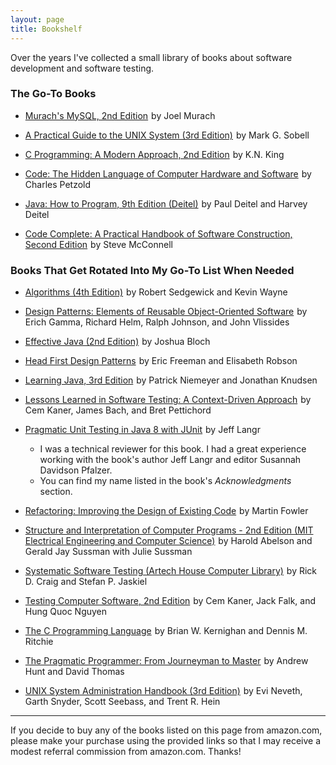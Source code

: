 ```yaml
---
layout: page
title: Bookshelf
---
```


Over the years I've collected a small library of books about software development and software testing.

### The Go-To Books

* <a rel="nofollow" href="http://www.amazon.com/gp/product/1890774820/ref=as_li_tl?ie=UTF8&camp=1789&creative=9325&creativeASIN=1890774820&linkCode=as2&tag=6767151-20&linkId=XWOFH3DSZN5GI7LX">Murach's MySQL, 2nd Edition</a><img src="http://ir-na.amazon-adsystem.com/e/ir?t=6767151-20&l=as2&o=1&a=1890774820" width="1" height="1" border="0" alt="" style="border:none !important; margin:0px !important;" /> by Joel Murach

* <a rel="nofollow" href="http://www.amazon.com/gp/product/0805375651/ref=as_li_tl?ie=UTF8&camp=1789&creative=9325&creativeASIN=0805375651&linkCode=as2&tag=6767151-20&linkId=WHP5I2776VCLGKXF">A Practical Guide to the UNIX System (3rd Edition)</a><img src="http://ir-na.amazon-adsystem.com/e/ir?t=6767151-20&l=as2&o=1&a=0805375651" width="1" height="1" border="0" alt="" style="border:none !important; margin:0px !important;" /> by Mark G. Sobell

* <a rel="nofollow" href="http://www.amazon.com/gp/product/0393979504/ref=as_li_tl?ie=UTF8&camp=1789&creative=9325&creativeASIN=0393979504&linkCode=as2&tag=6767151-20&linkId=FXGSFN72DGVZSLIR">C Programming: A Modern Approach, 2nd Edition</a><img src="http://ir-na.amazon-adsystem.com/e/ir?t=6767151-20&l=as2&o=1&a=0393979504" width="1" height="1" border="0" alt="" style="border:none !important; margin:0px !important;" /> by K.N. King

* <a rel="nofollow" href="http://www.amazon.com/gp/product/0735611319/ref=as_li_tl?ie=UTF8&camp=1789&creative=9325&creativeASIN=0735611319&linkCode=as2&tag=6767151-20&linkId=BI35L5HMB7DSLPCS">Code: The Hidden Language of Computer Hardware and Software</a><img src="http://ir-na.amazon-adsystem.com/e/ir?t=6767151-20&l=as2&o=1&a=0735611319" width="1" height="1" border="0" alt="" style="border:none !important; margin:0px !important;" /> by Charles Petzold

* <a rel="nofollow" href="http://www.amazon.com/gp/product/0132575663/ref=as_li_tl?ie=UTF8&camp=1789&creative=9325&creativeASIN=0132575663&linkCode=as2&tag=6767151-20&linkId=JOMTMXULU2SHHBRC">Java: How to Program, 9th Edition (Deitel)</a><img src="http://ir-na.amazon-adsystem.com/e/ir?t=6767151-20&l=as2&o=1&a=0132575663" width="1" height="1" border="0" alt="" style="border:none !important; margin:0px !important;" /> by Paul Deitel and Harvey Deitel

* <a rel="nofollow" href="http://www.amazon.com/gp/product/0735619670/ref=as_li_tl?ie=UTF8&camp=1789&creative=9325&creativeASIN=0735619670&linkCode=as2&tag=6767151-20&linkId=RKSPKP6G4FPOAEJC">Code Complete: A Practical Handbook of Software Construction, Second Edition</a><img src="http://ir-na.amazon-adsystem.com/e/ir?t=6767151-20&l=as2&o=1&a=0735619670" width="1" height="1" border="0" alt="" style="border:none !important; margin:0px !important;" /> by Steve McConnell

### Books That Get Rotated Into My Go-To List When Needed 

* <a rel="nofollow" href="http://www.amazon.com/gp/product/032157351X/ref=as_li_tl?ie=UTF8&camp=1789&creative=9325&creativeASIN=032157351X&linkCode=as2&tag=6767151-20&linkId=A3AAYIDGGSQPXHYV">Algorithms (4th Edition)</a><img src="http://ir-na.amazon-adsystem.com/e/ir?t=6767151-20&l=as2&o=1&a=032157351X" width="1" height="1" border="0" alt="" style="border:none !important; margin:0px !important;" /> by Robert Sedgewick and Kevin Wayne

* <a rel="nofollow" href="http://www.amazon.com/gp/product/0201633612/ref=as_li_tl?ie=UTF8&camp=1789&creative=9325&creativeASIN=0201633612&linkCode=as2&tag=6767151-20&linkId=XZGXUDZTMMU2DXM7">Design Patterns: Elements of Reusable Object-Oriented Software</a><img src="http://ir-na.amazon-adsystem.com/e/ir?t=6767151-20&l=as2&o=1&a=0201633612" width="1" height="1" border="0" alt="" style="border:none !important; margin:0px !important;" /> by Erich Gamma, Richard Helm, Ralph Johnson, and John Vlissides

* <a rel="nofollow" href="http://www.amazon.com/gp/product/0321356683/ref=as_li_tl?ie=UTF8&camp=1789&creative=9325&creativeASIN=0321356683&linkCode=as2&tag=6767151-20&linkId=L3KYUW2SZFIHDLYF">Effective Java (2nd Edition)</a><img src="http://ir-na.amazon-adsystem.com/e/ir?t=6767151-20&l=as2&o=1&a=0321356683" width="1" height="1" border="0" alt="" style="border:none !important; margin:0px !important;" /> by Joshua Bloch

* <a rel="nofollow" href="http://www.amazon.com/gp/product/0596007124/ref=as_li_tl?ie=UTF8&camp=1789&creative=9325&creativeASIN=0596007124&linkCode=as2&tag=6767151-20&linkId=UZRPOS53LVBF5DP2">Head First Design Patterns</a><img src="http://ir-na.amazon-adsystem.com/e/ir?t=6767151-20&l=as2&o=1&a=0596007124" width="1" height="1" border="0" alt="" style="border:none !important; margin:0px !important;" /> by Eric Freeman and Elisabeth Robson

* <a rel="nofollow" href="http://www.amazon.com/gp/product/0596008732/ref=as_li_tl?ie=UTF8&camp=1789&creative=9325&creativeASIN=0596008732&linkCode=as2&tag=6767151-20&linkId=ZESEVXIOQNPI4T22">Learning Java, 3rd Edition</a><img src="http://ir-na.amazon-adsystem.com/e/ir?t=6767151-20&l=as2&o=1&a=0596008732" width="1" height="1" border="0" alt="" style="border:none !important; margin:0px !important;" /> by Patrick Niemeyer and Jonathan Knudsen

* <a rel="nofollow" href="http://www.amazon.com/gp/product/0471081124/ref=as_li_tl?ie=UTF8&camp=1789&creative=9325&creativeASIN=0471081124&linkCode=as2&tag=6767151-20&linkId=G4DCCNBAH2RGS3K3">Lessons Learned in Software Testing: A Context-Driven Approach</a><img src="http://ir-na.amazon-adsystem.com/e/ir?t=6767151-20&l=as2&o=1&a=0471081124" width="1" height="1" border="0" alt="" style="border:none !important; margin:0px !important;" /> by Cem Kaner, James Bach, and Bret Pettichord

* <a rel="nofollow" href="http://www.amazon.com/gp/product/1941222595/ref=as_li_tl?ie=UTF8&camp=1789&creative=9325&creativeASIN=1941222595&linkCode=as2&tag=6767151-20&linkId=D7SVL4JBRIYQGSR2">Pragmatic Unit Testing in Java 8 with JUnit</a><img src="http://ir-na.amazon-adsystem.com/e/ir?t=6767151-20&l=as2&o=1&a=1941222595" width="1" height="1" border="0" alt="" style="border:none !important; margin:0px !important;" /> by Jeff Langr
  * I was a technical reviewer for this book. I had a great experience working with the book's author Jeff Langr and editor Susannah Davidson Pfalzer. 
  * You can find my name listed in the book's *Acknowledgments* section.

* <a rel="nofollow" href="http://www.amazon.com/gp/product/0201485672/ref=as_li_tl?ie=UTF8&camp=1789&creative=9325&creativeASIN=0201485672&linkCode=as2&tag=6767151-20&linkId=7P2ONPLRF5R44TXX">Refactoring: Improving the Design of Existing Code</a><img src="http://ir-na.amazon-adsystem.com/e/ir?t=6767151-20&l=as2&o=1&a=0201485672" width="1" height="1" border="0" alt="" style="border:none !important; margin:0px !important;" /> by Martin Fowler

* <a rel="nofollow" href="http://www.amazon.com/gp/product/0262510871/ref=as_li_tl?ie=UTF8&camp=1789&creative=9325&creativeASIN=0262510871&linkCode=as2&tag=6767151-20&linkId=HZCLU327Y5CY6PUB">Structure and Interpretation of Computer Programs - 2nd Edition (MIT Electrical Engineering and Computer Science)</a><img src="http://ir-na.amazon-adsystem.com/e/ir?t=6767151-20&l=as2&o=1&a=0262510871" width="1" height="1" border="0" alt="" style="border:none !important; margin:0px !important;" /> by Harold Abelson and Gerald Jay Sussman with Julie Sussman

* <a rel="nofollow" href="http://www.amazon.com/gp/product/1580535089/ref=as_li_tl?ie=UTF8&camp=1789&creative=9325&creativeASIN=1580535089&linkCode=as2&tag=6767151-20&linkId=Q5TZBLZGNJHE5RAT">Systematic Software Testing (Artech House Computer Library)</a><img src="http://ir-na.amazon-adsystem.com/e/ir?t=6767151-20&l=as2&o=1&a=1580535089" width="1" height="1" border="0" alt="" style="border:none !important; margin:0px !important;" /> by Rick D. Craig and Stefan P. Jaskiel 

* <a rel="nofollow" href="http://www.amazon.com/gp/product/0471358460/ref=as_li_tl?ie=UTF8&camp=1789&creative=9325&creativeASIN=0471358460&linkCode=as2&tag=6767151-20&linkId=XTG43EVN2VRM2XJK">Testing Computer Software, 2nd Edition</a><img src="http://ir-na.amazon-adsystem.com/e/ir?t=6767151-20&l=as2&o=1&a=0471358460" width="1" height="1" border="0" alt="" style="border:none !important; margin:0px !important;" /> by Cem Kaner, Jack Falk, and Hung Quoc Nguyen

* <a rel="nofollow" href="http://www.amazon.com/gp/product/0131103628/ref=as_li_tl?ie=UTF8&camp=1789&creative=9325&creativeASIN=0131103628&linkCode=as2&tag=6767151-20&linkId=5LOG66UZHT23TMR2">The C Programming Language</a><img src="http://ir-na.amazon-adsystem.com/e/ir?t=6767151-20&l=as2&o=1&a=0131103628" width="1" height="1" border="0" alt="" style="border:none !important; margin:0px !important;" /> by Brian W. Kernighan and Dennis M. Ritchie

* <a rel="nofollow" href="http://www.amazon.com/gp/product/020161622X/ref=as_li_tl?ie=UTF8&camp=1789&creative=9325&creativeASIN=020161622X&linkCode=as2&tag=6767151-20&linkId=A2FRFNWOO5BAYXOL">The Pragmatic Programmer: From Journeyman to Master</a><img src="http://ir-na.amazon-adsystem.com/e/ir?t=6767151-20&l=as2&o=1&a=020161622X" width="1" height="1" border="0" alt="" style="border:none !important; margin:0px !important;" /> by Andrew Hunt and David Thomas

* <a rel="nofollow" href="http://www.amazon.com/gp/product/0130206016/ref=as_li_tl?ie=UTF8&camp=1789&creative=9325&creativeASIN=0130206016&linkCode=as2&tag=6767151-20&linkId=NEY5NJGH5DFEM4TS">UNIX System Administration Handbook (3rd Edition)</a><img src="http://ir-na.amazon-adsystem.com/e/ir?t=6767151-20&l=as2&o=1&a=0130206016" width="1" height="1" border="0" alt="" style="border:none !important; margin:0px !important;" /> by Evi Neveth, Garth Snyder, Scott Seebass, and Trent R. Hein

-----

If you decide to buy any of the books listed on this page from amazon.com, please make your purchase using the provided links so that I may receive a modest referral commission from amazon.com. Thanks!
